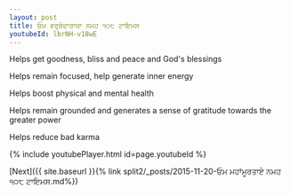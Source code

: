 ```yaml
---
layout: post
title: ਓਮ ਵਰੁਸ਼ੋਦਾਰਾਯਾ ਨਮਹ ੧੦੮ ਟਾਇਮਸ
youtubeId: lbrNH-v18wE
---
```

 
 
Helps get goodness, bliss and peace and God's blessings
 
Helps remain focused, help generate inner energy 
 
Helps boost physical and mental health 
 
Helps remain grounded and generates a sense of gratitude towards the greater power 
 
Helps reduce bad karma
 
 
 
 


{% include youtubePlayer.html id=page.youtubeId %}
 
[Next]({{ site.baseurl }}{% link  split2/_posts/2015-11-20-ਓਮ ਮਹਾਂਮੂਰਤਾਏ ਨਮਹ ੧੦੮ ਟਾਇਮਸ.md%})
 

